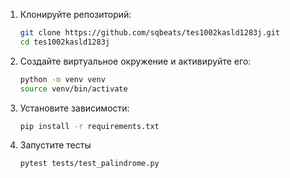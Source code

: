 1. Клонируйте репозиторий:

    ```bash
    git clone https://github.com/sqbeats/tes1002kasld1283j.git 
    cd tes1002kasld1283j
    ```

2. Создайте виртуальное окружение и активируйте его:

    ```bash
    python -m venv venv
    source venv/bin/activate
    ```

3. Установите зависимости:

    ```bash
    pip install -r requirements.txt
    ```

4. Запустите тесты

   ```bash
   pytest tests/test_palindrome.py
